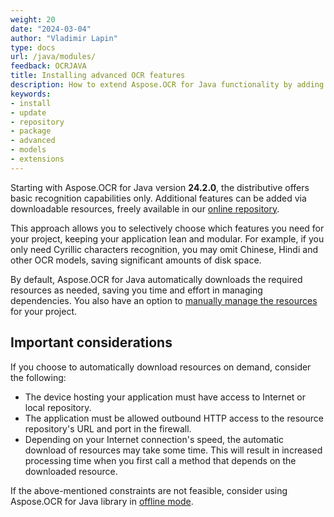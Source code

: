 ```yaml
---
weight: 20
date: "2024-03-04"
author: "Vladimir Lapin"
type: docs
url: /java/modules/
feedback: OCRJAVA
title: Installing advanced OCR features
description: How to extend Aspose.OCR for Java functionality by adding downloadable modules to the project.
keywords:
- install
- update
- repository
- package
- advanced
- models
- extensions
---
```


Starting with Aspose.OCR for Java version **24.2.0**, the distributive offers basic recognition capabilities only. Additional features can be added via downloadable resources, freely available in our [online repository](https://github.com/aspose-ocr/resources).

This approach allows you to selectively choose which features you need for your project, keeping your application lean and modular. For example, if you only need Cyrillic characters recognition, you may omit Chinese, Hindi and other OCR models, saving significant amounts of disk space.

By default, Aspose.OCR for Java automatically downloads the required resources as needed, saving you time and effort in managing dependencies. You also have an option to [manually manage the resources](/ocr/java/modules/management/) for your project.

## Important considerations

If you choose to automatically download resources on demand, consider the following:

- The device hosting your application must have access to Internet or local repository.
- The application must be allowed outbound HTTP access to the resource repository's URL and port in the firewall.
- Depending on your Internet connection's speed, the automatic download of resources may take some time. This will result in increased processing time when you first call a method that depends on the downloaded resource.

If the above-mentioned constraints are not feasible, consider using Aspose.OCR for Java library in [offline mode](/ocr/java/modules/offline/).
